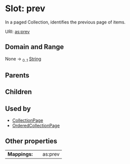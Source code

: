 
# Slot: prev


In a paged Collection, identifies the previous page of items.

URI: [as:prev](http://www.w3.org/ns/activitystreams#prev)


## Domain and Range

None &#8594;  <sub>0..1</sub> [String](types/String.md)

## Parents


## Children


## Used by

 * [CollectionPage](CollectionPage.md)
 * [OrderedCollectionPage](OrderedCollectionPage.md)

## Other properties

|  |  |  |
| --- | --- | --- |
| **Mappings:** | | as:prev |

